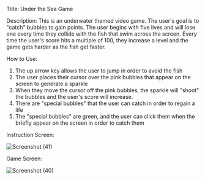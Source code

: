 Title: Under the Sea Game

Description: This is an underwater themed video game. The user's goal is to "catch" bubbles to gain points. The user begins with five lives and will lose one every time they collide with the fish that swim across the screen. Every time the user's score hits a multiple of 100, they increase a level and the game gets harder as the fish get faster. 

How to Use: 
1. The up arrow key allows the user to jump in order to avoid the fish
2. The user places their cursor over the pink bubbles that appear on the screen to generate a sparkle
3. When they move the cursor off the pink bubbles, the sparkle will "shoot" the bubbles and the user's score will increase.
4. There are "special bubbles" that the user can catch in order to regain a life
5. The "special bubbles" are green, and the user can click them when the briefly appear on the screen in order to catch them

Instruction Screen:

![Screenshot (41)](https://user-images.githubusercontent.com/116024541/204804904-aaa0ecf5-d66a-440c-9ec5-70fe5e76e717.png)

Game Screen:

![Screenshot (40)](https://user-images.githubusercontent.com/116024541/204804728-e0bdf3bd-1cf5-4697-80a1-622d46fd1aa0.png)

